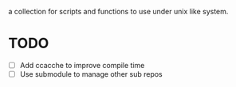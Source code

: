 a collection for scripts and functions to use under unix like system.


# TODO
- [ ] Add ccacche to improve compile time
- [ ] Use submodule to manage other sub repos
